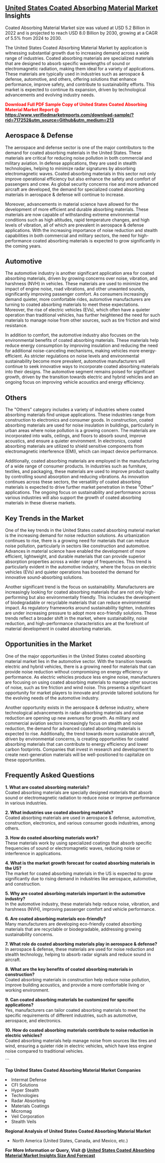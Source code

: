 <h2><a href="https://www.verifiedmarketreports.com/download-sample/?rid=717252&amp;utm_source=Github&amp;utm_medium=213" target="_blank">United States Coated Absorbing Material Market</a> Insights</h2><p>Coated Absorbing Material Market size was valued at USD 5.2 Billion in 2022 and is projected to reach USD 8.0 Billion by 2030, growing at a CAGR of 5.5% from 2024 to 2030.</p><p><p>The United States Coated Absorbing Material Market by application is witnessing substantial growth due to increasing demand across a wide range of industries. Coated absorbing materials are specialized materials that are designed to absorb specific wavelengths of sound or electromagnetic radiation, making them ideal for a variety of applications. These materials are typically used in industries such as aerospace & defense, automotive, and others, offering solutions that enhance performance, improve safety, and contribute to sustainability efforts. This market is expected to continue its expansion, driven by technological advancements and evolving industry needs. <strong><p><span class=""><span style="color: #ff0000;"><strong>Download Full PDF Sample Copy of United States Coated Absorbing Material Market Report</strong> @ </span><a href="https://www.verifiedmarketreports.com/download-sample/?rid=717252&amp;utm_source=Github&amp;utm_medium=213" target="_blank">https://www.verifiedmarketreports.com/download-sample/?rid=717252&amp;utm_source=Github&amp;utm_medium=213</a></span></p></strong></p><h2>Aerospace & Defense</h2><p>The aerospace and defense sector is one of the major contributors to the demand for coated absorbing materials in the United States. These materials are critical for reducing noise pollution in both commercial and military aviation. In defense applications, they are used in stealth technologies, helping to minimize radar signatures by absorbing electromagnetic waves. Coated absorbing materials in this sector not only improve operational efficiency but also enhance the safety and comfort of passengers and crew. As global security concerns rise and more advanced aircraft are developed, the demand for specialized coated absorbing materials in aerospace & defense will continue to increase.</p><p>Moreover, advancements in material science have allowed for the development of more efficient and durable absorbing materials. These materials are now capable of withstanding extreme environmental conditions such as high altitudes, rapid temperature changes, and high levels of vibration, all of which are prevalent in aerospace & defense applications. With the increasing importance of noise reduction and stealth capabilities in both commercial and military sectors, the need for high-performance coated absorbing materials is expected to grow significantly in the coming years.</p><h2>Automotive</h2><p>The automotive industry is another significant application area for coated absorbing materials, driven by growing concerns over noise, vibration, and harshness (NVH) in vehicles. These materials are used to minimize the impact of engine noise, road vibrations, and other unwanted sounds, significantly improving passenger comfort. As consumers increasingly demand quieter, more comfortable rides, automotive manufacturers are turning to coated absorbing materials to meet these expectations. Moreover, the rise of electric vehicles (EVs), which often have a quieter operation than traditional vehicles, has further heightened the need for such materials to manage noise from other sources, such as tire friction and wind resistance.</p><p>In addition to comfort, the automotive industry also focuses on the environmental benefits of coated absorbing materials. These materials help reduce energy consumption by improving insulation and reducing the need for additional noise-canceling mechanisms, making vehicles more energy-efficient. As stricter regulations on noise levels and environmental sustainability become more prevalent, automotive manufacturers will continue to seek innovative ways to incorporate coated absorbing materials into their designs. The automotive segment remains poised for significant growth, driven by the transition towards electric and hybrid vehicles and an ongoing focus on improving vehicle acoustics and energy efficiency.</p><h2>Others</h2><p>The "Others" category includes a variety of industries where coated absorbing materials find unique applications. These industries range from construction to electronics and consumer goods. In construction, coated absorbing materials are used for noise insulation in buildings, particularly in urban areas where noise pollution is a growing concern. The materials are incorporated into walls, ceilings, and floors to absorb sound, improve acoustics, and ensure a quieter environment. In electronics, coated absorbing materials are utilized to shield sensitive components from electromagnetic interference (EMI), which can impact device performance.</p><p>Additionally, coated absorbing materials are employed in the manufacturing of a wide range of consumer products. In industries such as furniture, textiles, and packaging, these materials are used to improve product quality by controlling sound absorption and reducing vibrations. As innovation continues across these sectors, the versatility of coated absorbing materials is expected to drive further market penetration in these "Other" applications. The ongoing focus on sustainability and performance across various industries will also support the growth of coated absorbing materials in these diverse markets.</p><h2>Key Trends in the Market</h2><p>One of the key trends in the United States coated absorbing material market is the increasing demand for noise reduction solutions. As urbanization continues to rise, there is a growing need for materials that can reduce noise pollution, particularly in sectors like construction and automotive. Advances in material science have enabled the development of more efficient, lightweight, and durable materials that can provide superior absorption properties across a wider range of frequencies. This trend is particularly evident in the automotive industry, where the focus on electric vehicles (EVs) and quieter operations has boosted the demand for innovative sound-absorbing solutions.</p><p>Another significant trend is the focus on sustainability. Manufacturers are increasingly looking for coated absorbing materials that are not only high-performing but also environmentally friendly. This includes the development of biodegradable or recyclable materials that can reduce environmental impact. As regulatory frameworks around sustainability tighten, industries are under increasing pressure to adopt more eco-friendly solutions. These trends reflect a broader shift in the market, where sustainability, noise reduction, and high-performance characteristics are at the forefront of material development in coated absorbing materials.</p><h2>Opportunities in the Market</h2><p>One of the major opportunities in the United States coated absorbing material market lies in the automotive sector. With the transition towards electric and hybrid vehicles, there is a growing need for materials that can provide noise reduction without compromising on energy efficiency or performance. As electric vehicles produce less engine noise, manufacturers are focusing on using coated absorbing materials to manage other sources of noise, such as tire friction and wind noise. This presents a significant opportunity for market players to innovate and provide tailored solutions for the evolving needs of the automotive industry.</p><p>Another opportunity exists in the aerospace & defense industry, where technological advancements in radar-absorbing materials and noise reduction are opening up new avenues for growth. As military and commercial aviation sectors increasingly focus on stealth and noise reduction, the demand for advanced coated absorbing materials is expected to rise. Additionally, the trend towards more sustainable aircraft, driven by environmental concerns, is creating opportunities for coated absorbing materials that can contribute to energy efficiency and lower carbon footprints. Companies that invest in research and development to create next-generation materials will be well-positioned to capitalize on these opportunities.</p><h2>Frequently Asked Questions</h2><p><strong>1. What are coated absorbing materials?</strong><br>Coated absorbing materials are specially designed materials that absorb sound or electromagnetic radiation to reduce noise or improve performance in various industries.</p><p><strong>2. What industries use coated absorbing materials?</strong><br>Coated absorbing materials are used in aerospace & defense, automotive, construction, electronics, and various consumer goods industries, among others.</p><p><strong>3. How do coated absorbing materials work?</strong><br>These materials work by using specialized coatings that absorb specific frequencies of sound or electromagnetic waves, reducing noise or interference in applications.</p><p><strong>4. What is the market growth forecast for coated absorbing materials in the US?</strong><br>The market for coated absorbing materials in the US is expected to grow significantly due to rising demand in industries like aerospace, automotive, and construction.</p><p><strong>5. Why are coated absorbing materials important in the automotive industry?</strong><br>In the automotive industry, these materials help reduce noise, vibration, and harshness (NVH), improving passenger comfort and vehicle performance.</p><p><strong>6. Are coated absorbing materials eco-friendly?</strong><br>Many manufacturers are developing eco-friendly coated absorbing materials that are recyclable or biodegradable, addressing growing sustainability concerns.</p><p><strong>7. What role do coated absorbing materials play in aerospace & defense?</strong><br>In aerospace & defense, these materials are used for noise reduction and stealth technology, helping to absorb radar signals and reduce sound in aircraft.</p><p><strong>8. What are the key benefits of coated absorbing materials in construction?</strong><br>Coated absorbing materials in construction help reduce noise pollution, improve building acoustics, and provide a more comfortable living or working environment.</p><p><strong>9. Can coated absorbing materials be customized for specific applications?</strong><br>Yes, manufacturers can tailor coated absorbing materials to meet the specific requirements of different industries, such as automotive, aerospace, and electronics.</p><p><strong>10. How do coated absorbing materials contribute to noise reduction in electric vehicles?</strong><br>Coated absorbing materials help manage noise from sources like tires and wind, ensuring a quieter ride in electric vehicles, which have less engine noise compared to traditional vehicles.</p>```</p><p><strong>Top United States Coated Absorbing Material Market Companies</strong></p><div data-test-id=""><p><li>Intermat Defense</li><li> CFI Solutions</li><li> Hyper Stealth</li><li> Technologies</li><li> Radar Absorbing</li><li> Materials Coatings</li><li> Micromag</li><li> Veil Corporation</li><li> Stealth Veils</li></p><div><strong>Regional Analysis of&nbsp;United States Coated Absorbing Material Market</strong></div><ul><li dir="ltr"><p dir="ltr">North America&nbsp;(United States, Canada, and Mexico, etc.)</p></li></ul><p><strong>For More Information or Query, Visit @&nbsp;</strong><strong><a href="https://www.verifiedmarketreports.com/product/coated-absorbing-material-market/?utm_source=Github&amp;utm_medium=213" target="_blank">United States Coated Absorbing Material Market Insights Size And Forecast</a></strong></p></div>
